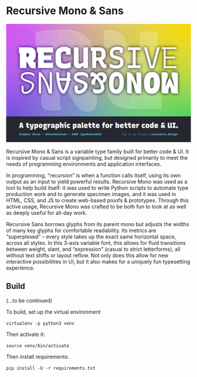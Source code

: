 # Recursive Mono & Sans

![](specimen.jpg)

Recursive Mono & Sans is a variable type family built for better code & UI. It is inspired by casual script signpainting, but designed primarily to meet the needs of programming environments and application interfaces. 

In programming, “recursion” is when a function calls itself, using its own output as an input to yield powerful results. Recursive Mono was used as a tool to help build itself: it was used to write Python scripts to automate type production work and to generate specimen images, and it was used in HTML, CSS, and JS to create web-based proofs & prototypes. Through this active usage, Recursive Mono was crafted to be both fun to look at as well as deeply useful for all-day work. 

Recursive Sans borrows glyphs from its parent mono but adjusts the widths of many key glyphs for comfortable readability. Its metrics are “superplexed” – every style takes up the exact same horizontal space, across all styles. In this 3-axis variable font, this allows for fluid transitions between weight, slant, and “expression” (casual to strict letterforms), all without text shifts or layout reflow. Not only does this allow for new interactive possibilities in UI, but it also makes for a uniquely fun typesetting experience.

## Build

(...to be continued)

To build, set up the virtual environment

```
virtualenv -p python3 venv
```

Then activate it:

```
source venv/bin/activate
```

Then install requirements:

```
pip install -U -r requirements.txt
```

